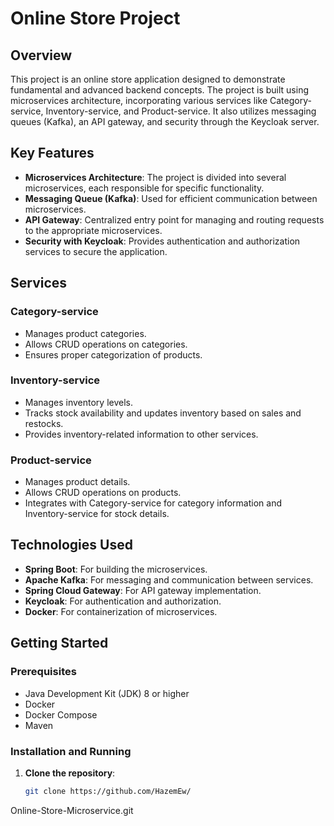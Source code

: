 # Online Store Project

## Overview
This project is an online store application designed to demonstrate fundamental and advanced backend concepts. The project is built using microservices architecture, incorporating various services like Category-service, Inventory-service, and Product-service. It also utilizes messaging queues (Kafka), an API gateway, and security through the Keycloak server.

## Key Features
- **Microservices Architecture**: The project is divided into several microservices, each responsible for specific functionality.
- **Messaging Queue (Kafka)**: Used for efficient communication between microservices.
- **API Gateway**: Centralized entry point for managing and routing requests to the appropriate microservices.
- **Security with Keycloak**: Provides authentication and authorization services to secure the application.

## Services

### Category-service
- Manages product categories.
- Allows CRUD operations on categories.
- Ensures proper categorization of products.

### Inventory-service
- Manages inventory levels.
- Tracks stock availability and updates inventory based on sales and restocks.
- Provides inventory-related information to other services.

### Product-service
- Manages product details.
- Allows CRUD operations on products.
- Integrates with Category-service for category information and Inventory-service for stock details.

## Technologies Used
- **Spring Boot**: For building the microservices.
- **Apache Kafka**: For messaging and communication between services.
- **Spring Cloud Gateway**: For API gateway implementation.
- **Keycloak**: For authentication and authorization.
- **Docker**: For containerization of microservices.

## Getting Started

### Prerequisites
- Java Development Kit (JDK) 8 or higher
- Docker
- Docker Compose
- Maven

### Installation and Running

1. **Clone the repository**:
   ```bash
   git clone https://github.com/HazemEw/
Online-Store-Microservice.git
